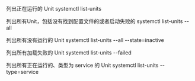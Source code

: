 列出正在运行的 Unit
systemctl list-units

列出所有Unit，包括没有找到配置文件的或者启动失败的
systemctl list-units --all

列出所有没有运行的 Unit
systemctl list-units --all --state=inactive

列出所有加载失败的 Unit
systemctl list-units --failed

列出所有正在运行的、类型为 service 的 Unit
systemctl list-units --type=service